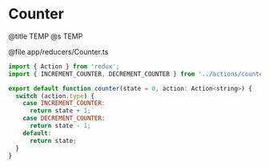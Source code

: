 # Counter
@title TEMP
@s TEMP

@file app/reducers/Counter.ts
```js
import { Action } from 'redux';
import { INCREMENT_COUNTER, DECREMENT_COUNTER } from '../actions/counter';

export default function counter(state = 0, action: Action<string>) {
  switch (action.type) {
    case INCREMENT_COUNTER:
      return state + 1;
    case DECREMENT_COUNTER:
      return state - 1;
    default:
      return state;
  }
}
```

